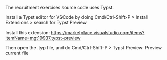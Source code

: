 The recruitment exercises source code uses Typst.

Install a Typst editor for VSCode by doing Cmd/Ctrl-Shift-P > Install Extensions > search for Typst Preview

Install this extension:
https://marketplace.visualstudio.com/items?itemName=mgt19937.typst-preview

Then open the .typ file, and do Cmd/Ctrl-Shift-P > Typst Preview: Preview current file
